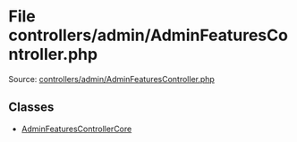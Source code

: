 File controllers/admin/AdminFeaturesController.php
=========

Source: [controllers/admin/AdminFeaturesController.php](https://github.com/PrestaShop/PrestaShop/blob/1.5.5.0/controllers/admin/AdminFeaturesController.php)


Classes
-------

* [AdminFeaturesControllerCore](class.AdminFeaturesControllerCore.md)

